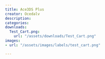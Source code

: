 ```yaml
---
title: Ace3DS Plus
creator: Ocedalv
description: 
categories:
downloads:
  Test_Cart.png:
    url: "/assets/downloads/Test_Cart.png"
images:
- url: "/assets/images/labels/test_cart.png"

---
```

